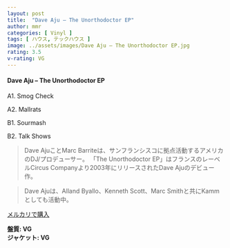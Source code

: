 ```yaml
---
layout: post
title:  "Dave Aju – The Unorthodoctor EP"
author: mmr
categories: [ Vinyl ]
tags: [ ハウス, テックハウス ]
image: ../assets/images/Dave Aju – The Unorthodoctor EP.jpg
rating: 3.5
v-rating: VG
---
```


#### Dave Aju – The Unorthodoctor EP

A1. Smog Check

A2. Mallrats

B1. Sourmash

B2. Talk Shows

> Dave AjuことMarc Barriteは、サンフランシスコに拠点活動するアメリカのDJ/プロデューサー。
「The Unorthodoctor EP」はフランスのレーベルCircus Companyより2003年にリリースされたDave Ajuのデビュー作。

> Dave Ajuは、Alland Byallo、Kenneth Scott、Marc Smithと共にKammとしても活動中。



[メルカリで購入](https://jp.mercari.com/item/m44121616957)

<div class="mt-4 mb-4 d-flex align-items-center">
<strong class="mr-1">盤質: VG</strong>
</div>
<div class="mt-4 mb-4 d-flex align-items-center">
<strong class="mr-1">ジャケット: VG</strong>
</div>
